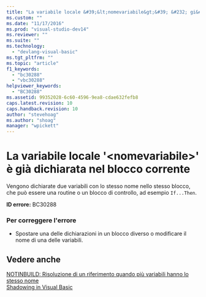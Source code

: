 ```yaml
---
title: "La variabile locale &#39;&lt;nomevariabile&gt;&#39; &#232; gi&#224; dichiarata nel blocco corrente | Microsoft Docs"
ms.custom: ""
ms.date: "11/17/2016"
ms.prod: "visual-studio-dev14"
ms.reviewer: ""
ms.suite: ""
ms.technology: 
  - "devlang-visual-basic"
ms.tgt_pltfrm: ""
ms.topic: "article"
f1_keywords: 
  - "bc30288"
  - "vbc30288"
helpviewer_keywords: 
  - "BC30288"
ms.assetid: 99352028-6c60-4596-9ea8-cdae632fefb8
caps.latest.revision: 10
caps.handback.revision: 10
author: "stevehoag"
ms.author: "shoag"
manager: "wpickett"
---
```

# La variabile locale &#39;&lt;nomevariabile&gt;&#39; &#232; gi&#224; dichiarata nel blocco corrente
Vengono dichiarate due variabili con lo stesso nome nello stesso blocco, che può essere una routine o un blocco di controllo, ad esempio `If...Then`.  
  
 **ID errore:** BC30288  
  
### Per correggere l'errore  
  
-   Spostare una delle dichiarazioni in un blocco diverso o modificare il nome di una delle variabili.  
  
## Vedere anche  
 [NOTINBUILD: Risoluzione di un riferimento quando più variabili hanno lo stesso nome](http://msdn.microsoft.com/it-it/9601e39f-1911-44e1-ace5-3f6e090408b9)   
 [Shadowing in Visual Basic](/dotnet/visual-basic/programming-guide/language-features/declared-elements/shadowing)